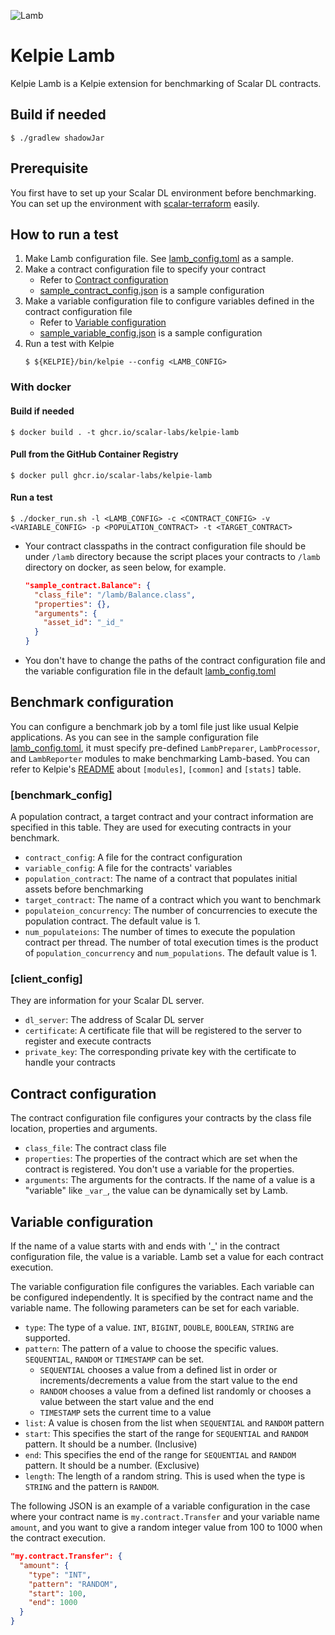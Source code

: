![Lamb](https://github.com/scalar-labs/kelpie-lamb/workflows/Lamb/badge.svg)

# Kelpie Lamb
Kelpie Lamb is a Kelpie extension for benchmarking of Scalar DL contracts.

## Build if needed
```console
$ ./gradlew shadowJar
```

## Prerequisite
You first have to set up your Scalar DL environment before benchmarking.
You can set up the environment with [scalar-terraform](https://github.com/scalar-labs/scalar-terraform) easily.

## How to run a test
1. Make Lamb configuration file. See [lamb_config.toml](./lamb_config.toml) as a sample.
2. Make a contract configuration file to specify your contract
    - Refer to [Contract configuration](#Contract-configuration)
    - [sample_contract_config.json](./sample_contract_config.json) is a sample configuration
3. Make a variable configuration file to configure variables defined in the contract configuration file
    - Refer to [Variable configuration](#Variable-configuration)
    - [sample_variable_config.json](./sample_variable_config.json_config.json) is a sample configuration
4. Run a test with Kelpie
    ```console
    $ ${KELPIE}/bin/kelpie --config <LAMB_CONFIG>
    ```

### With docker
#### Build if needed
```console
$ docker build . -t ghcr.io/scalar-labs/kelpie-lamb
```

#### Pull from the GitHub Container Registry
```console
$ docker pull ghcr.io/scalar-labs/kelpie-lamb
```

#### Run a test
```console
$ ./docker_run.sh -l <LAMB_CONFIG> -c <CONTRACT_CONFIG> -v <VARIABLE_CONFIG> -p <POPULATION_CONTRACT> -t <TARGET_CONTRACT>
```
- Your contract classpaths in the contract configuration file should be under `/lamb` directory because the script places your contracts to `/lamb` directory on docker, as seen below, for example.
    ```json
    "sample_contract.Balance": {
      "class_file": "/lamb/Balance.class",
      "properties": {},
      "arguments": {
        "asset_id": "_id_"
      }
    }
    ```
- You don't have to change the paths of the contract configuration file and the variable configuration file in the default [lamb_config.toml](./lamb_config.toml)

## Benchmark configuration
You can configure a benchmark job by a toml file just like usual Kelpie applications.
As you can see in the sample configuration file [lamb_config.toml](./lamb_config.toml), it must specify pre-defined `LambPreparer`, `LambProcessor`, and `LambReporter` modules to make benchmarking Lamb-based. You can refer to Kelpie's [README](https://github.com/scalar-labs/kelpie) about `[modules]`, `[common]` and `[stats]` table.

### [benchmark_config]
A population contract, a target contract and your contract information are specified in this table. They are used for executing contracts in your benchmark.
- `contract_config`: A file for the contract configuration
- `variable_config`: A file for the contracts' variables
- `population_contract`: The name of a contract that populates initial assets before benchmarking
- `target_contract`: The name of a contract which you want to benchmark
- `populateion_concurrency`: The number of concurrencies to execute the population contract. The default value is 1.
- `num_populateions`: The number of times to execute the population contract per thread. The number of total execution times is the product of `population_concurrency` and `num_populations`. The default value is 1.

### [client_config]
They are information for your Scalar DL server.
- `dl_server`: The address of Scalar DL server
- `certificate`: A certificate file that will be registered to the server to register and execute contracts
- `private_key`: The corresponding private key with the certificate to handle your contracts

## Contract configuration
The contract configuration file configures your contracts by the class file location, properties and arguments.

- `class_file`: The contract class file
- `properties`: The properties of the contract which are set when the contract is registered. You don't use a variable for the properties.
- `arguments`: The arguments for the contracts. If the name of a value is a "variable" like `_var_`, the value can be dynamically set by Lamb.

## Variable configuration
If the name of a value starts with and ends with '_' in the contract configuration file, the value is a variable. Lamb set a value for each contract execution.

The variable configuration file configures the variables. Each variable can be configured independently. It is specified by the contract name and the variable name. The following parameters can be set for each variable.

- `type`: The type of a value. `INT`, `BIGINT`, `DOUBLE`, `BOOLEAN`, `STRING` are supported.
- `pattern`: The pattern of a value to choose the specific values. `SEQUENTIAL`, `RANDOM` or `TIMESTAMP` can be set.
    - `SEQUENTIAL` chooses a value from a defined list in order or increments/decrements a value from the start value to the end
    - `RANDOM` chooses a value from a defined list randomly or chooses a value between the start value and the end
    - `TIMESTAMP` sets the current time to a value
- `list`: A value is chosen from the list when `SEQUENTIAL` and `RANDOM` pattern
- `start`: This specifies the start of the range for `SEQUENTIAL` and `RANDOM` pattern. It should be a number. (Inclusive)
- `end`: This specifies the end of the range for `SEQUENTIAL` and `RANDOM` pattern. It should be a number. (Exclusive)
- `length`: The length of a random string. This is used when the type is `STRING` and the pattern is `RANDOM`.

The following JSON is an example of a variable configuration in the case where your contract name is `my.contract.Transfer` and your variable name `amount`, and you want to give a random integer value from 100 to 1000  when the contract execution.
```json
"my.contract.Transfer": {
  "amount": {
    "type": "INT",
    "pattern": "RANDOM",
    "start": 100,
    "end": 1000
  }
}
```
